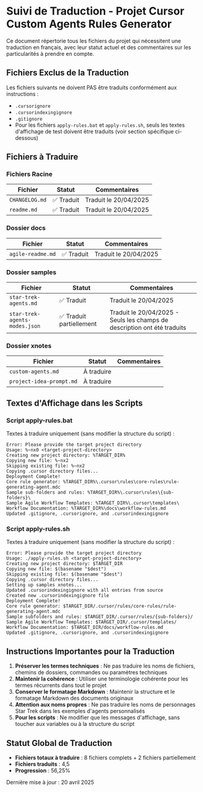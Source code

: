 # Suivi de Traduction - Projet Cursor Custom Agents Rules Generator

Ce document répertorie tous les fichiers du projet qui nécessitent une traduction en français, avec leur statut actuel et des commentaires sur les particularités à prendre en compte.

## Fichiers Exclus de la Traduction

Les fichiers suivants ne doivent PAS être traduits conformément aux instructions :
- `.cursorignore`
- `.cursorindexingignore`
- `.gitignore`
- Pour les fichiers `apply-rules.bat` et `apply-rules.sh`, seuls les textes d'affichage de test doivent être traduits (voir section spécifique ci-dessous)

## Fichiers à Traduire

### Fichiers Racine

| Fichier | Statut | Commentaires |
|---------|--------|-------------|
| `CHANGELOG.md` | ✅ Traduit | Traduit le 20/04/2025 |
| `readme.md` | ✅ Traduit | Traduit le 20/04/2025 |

### Dossier docs

| Fichier | Statut | Commentaires |
|---------|--------|-------------|
| `agile-readme.md` | ✅ Traduit | Traduit le 20/04/2025 |

### Dossier samples

| Fichier | Statut | Commentaires |
|---------|--------|-------------|
| `star-trek-agents.md` | ✅ Traduit | Traduit le 20/04/2025 |
| `star-trek-agents-modes.json` | ✅ Traduit partiellement | Traduit le 20/04/2025 - Seuls les champs de description ont été traduits |

### Dossier xnotes

| Fichier | Statut | Commentaires |
|---------|--------|-------------|
| `custom-agents.md` | À traduire | |
| `project-idea-prompt.md` | À traduire | |

## Textes d'Affichage dans les Scripts

### Script apply-rules.bat

Textes à traduire uniquement (sans modifier la structure du script) :

```
Error: Please provide the target project directory
Usage: %~nx0 <target-project-directory>
Creating new project directory: %TARGET_DIR%
Copying new file: %~nx2
Skipping existing file: %~nx2
Copying .cursor directory files...
Deployment Complete!
Core rule generator: %TARGET_DIR%\.cursor\rules\core-rules\rule-generating-agent.mdc
Sample sub-folders and rules: %TARGET_DIR%\.cursor\rules\{sub-folders}\
Sample Agile Workflow Templates: %TARGET_DIR%\.cursor\templates\
Workflow Documentation: %TARGET_DIR%\docs\workflow-rules.md
Updated .gitignore, .cursorignore, and .cursorindexingignore
```

### Script apply-rules.sh

Textes à traduire uniquement (sans modifier la structure du script) :

```
Error: Please provide the target project directory
Usage: ./apply-rules.sh <target-project-directory>
Creating new project directory: $TARGET_DIR
Copying new file: $(basename "$dest")
Skipping existing file: $(basename "$dest")
Copying .cursor directory files...
Setting up samples xnotes...
Updated .cursorindexingignore with all entries from source
Created new .cursorindexingignore file
Deployment Complete!
Core rule generator: $TARGET_DIR/.cursor/rules/core-rules/rule-generating-agent.mdc
Sample subfolders and rules: $TARGET_DIR/.cursor/rules/{sub-folders}/
Sample Agile Workflow Templates: $TARGET_DIR/.cursor/templates/
Workflow Documentation: $TARGET_DIR/docs/workflow-rules.md
Updated .gitignore, .cursorignore, and .cursorindexingignore
```

## Instructions Importantes pour la Traduction

1. **Préserver les termes techniques** : Ne pas traduire les noms de fichiers, chemins de dossiers, commandes ou paramètres techniques
2. **Maintenir la cohérence** : Utiliser une terminologie cohérente pour les termes récurrents dans tout le projet
3. **Conserver le formatage Markdown** : Maintenir la structure et le formatage Markdown des documents originaux
4. **Attention aux noms propres** : Ne pas traduire les noms de personnages Star Trek dans les exemples d'agents personnalisés
5. **Pour les scripts** : Ne modifier que les messages d'affichage, sans toucher aux variables ou à la structure du script

## Statut Global de Traduction

- **Fichiers totaux à traduire** : 8 fichiers complets + 2 fichiers partiellement
- **Fichiers traduits** : 4,5
- **Progression** : 56,25%

Dernière mise à jour : 20 avril 2025
